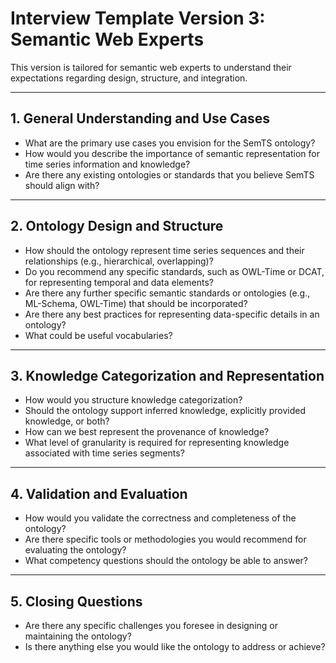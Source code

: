# Interview Template Version 3: Semantic Web Experts

This version is tailored for semantic web experts to understand their expectations regarding design, structure, and integration.

---

## 1. General Understanding and Use Cases
- What are the primary use cases you envision for the SemTS ontology?
- How would you describe the importance of semantic representation for time series information and knowledge?
- Are there any existing ontologies or standards that you believe SemTS should align with?

---

## 2. Ontology Design and Structure
- How should the ontology represent time series sequences and their relationships (e.g., hierarchical, overlapping)?
- Do you recommend any specific standards, such as OWL-Time or DCAT, for representing temporal and data elements?
- Are there any further specific semantic standards or ontologies (e.g., ML-Schema, OWL-Time) that should be incorporated?
- Are there any best practices for representing data-specific details in an ontology?
- What could be useful vocabularies?

---

## 3. Knowledge Categorization and Representation
- How would you structure knowledge categorization?
- Should the ontology support inferred knowledge, explicitly provided knowledge, or both?
- How can we best represent the provenance of knowledge?
- What level of granularity is required for representing knowledge associated with time series segments?

---

## 4. Validation and Evaluation
- How would you validate the correctness and completeness of the ontology?
- Are there specific tools or methodologies you would recommend for evaluating the ontology?
- What competency questions should the ontology be able to answer?

---

## 5. Closing Questions
- Are there any specific challenges you foresee in designing or maintaining the ontology?
- Is there anything else you would like the ontology to address or achieve?